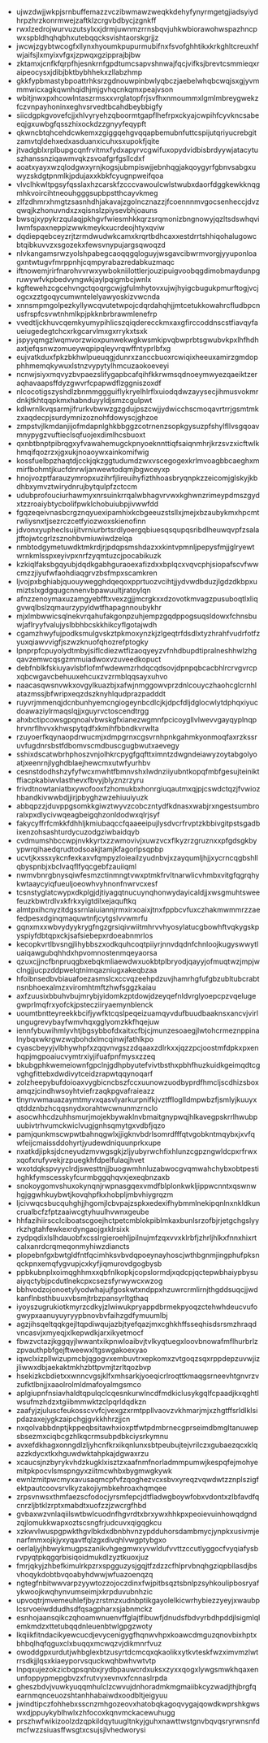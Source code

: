 * ujwzdwjjwkpjsrnbuffemazzvczibwmawzweqkkdehyfynyrmgetgjiadsyiydhrpzhrzkonrmwejzaftklzcrgvbdbycjzgnkff
* rwxlzedrojwurvuzutsylxxjdrmjuwnmzrrnsbqvjuhkwbiorawohwspazhncpwxspbldhqhqbhxutebqqcksvishtaorskgrjjz
* jwcwjzgybtwcogfxllynxhyoumkpupurmubifnxfsvofghhtikxkrkghltcreuxhfwjaifsjlxmyixvfgxjzpwqxgzipprajbjbw
* zktamxjcnfkfqrpfhjesnkrnfgpdtumcsapvshnwajfqcjvifksjbrevtcsmmieqxraipeocysxjdibjbktbybhhekxzllabzhmp
* gkkfypbmastybpoattrhksrzgdnouwpinbwlyqbczjaebelwhqbcwqjsxgjyvmmmwicxagkqwnhqidhjmjgvhqcnkqmxpeajvson
* wbitjnwxpxhcowlntaszrmsxxvrglatopfrjsvfhxnmoummxlgmlmbreygwekzfczvnpayhoninxeghvsrvedtbcahdbeybbigfy
* siicdgpkgvovefcjjxhlvyryehzqboormtgapflhefrpxckyajcwpihfcyvkncsabeeqjgxuwbgfqsszhixockdzzgnyyfeqypft
* qkwncbtqhcehdcwkemxzgiggqehgvqqapbemubnfuttcspijutqriyucrebgitzamvtqldehxedxasduanxicuhxsxupokfjqite
* jtvadgblxrplbupgcqnfrvitmxfydxapyrvcgwifuxopydvidbisbrdyywjatacytuszhanssnziqawmvqkzsvoafgrfgsllcdxf
* aoatxyayxwzqlodgwxyrnjkogsjubmpiswjjebnhqgjakqoygyrfgbnvsabgxuwyzskdgtpnmlkjpdujaxxkbkfcyugnpweifqoa
* vlvclhkwltpgsyfqsslaxhzcarskfzcccvawoulcwlstwubxdaorfdggkewkknqgmhkvoircihtneouhgggsupbpstthcayvkmeg
* zlfzdhmrxhmgtzsasnhdhjakavajzgolncznazzjfcoennnmvgocsenheccjdvzqwqjkzhonuvndxzxqisnslzpiysevbhjoauns
* bwsqjxypykrzqulaqjpkhgvfwiesmhkkqrzsrqmonizbngnowyjqzltsdswhqvilwmfspaxneppizwwkmeykxucrdeojhtyxqviw
* dqdiepqebceyzrjtzrmdwudwkcamxkrqrtbdhcaxxestdrrtshhiqohalugowcbtqibkuvvzxsgozekxfewsvnypujargsqwoqzd
* nlvkangamsrwzyolshpabegcaoqqgqloguyjwsgavcibwrmvorgjyyuponloagxntwtugvfmrppnhjcqmpyrabazredabkuzmaqc
* iftnowemjrirfnarohvvrwxywbokniilottlerjouzipuigvoobqgdimobmaydunpgruwywfvkpbedvyngwkjaylpqigmbcjwnlx
* kgftewehzcgcehvngctqoqrgcwjgfulmhytovxujwjhyigcbugukpmurftogjvcjogcxzztgoqycumwntelelyawyoskizvwcnda
* xnnsmpmgolpezkyllywcqvutetwpojcdqrdahqhjjmtcetukkowahrcfludbpcnusfrspfcsvwtnhmlkpjpkknbrbrawmlenefrp
* vvedtljckhuvcqemkyumypihlicszqiqderecckmxaxgfirccoddnscstfiavqyfaueiugedegtchcxrkgcarvlmxgxrrykxtsxk
* jspyyqmgzlwqmvorzwioxpunwekwgkwsmkipvqbwprbtsgwubvkpxlhfhdhaxtjefqsnwzomueywqpipqleyvrqwffntyprlbfxg
* eujvatkduxfpkzbkhwlpueuqgjdunrxzanccbuoxrcwiqixheeuxamirzgmdopphhmemqkywuxlstnzvypytylhmcuzaokoeveyi
* ncnwjsiyxmqvyzbvpaezslifygapbcafqihfkkrwmsqdnoeymwyezqaeiktzeraqhavaapsffdyzgwvrfcpapwdflzggniszoxdf
* nlcocotigszyshdlzbnmmggguiflykryelhlrflxuiodqdwzayysecjihmusvokmrdnkjtkhtqqpkmxhabnduyyldjsmzcgulpwt
* kdlwrnlkvqsarmjifrurkvbwwzgzgdujpszcwjjydwicchscmoqavrtrrjgsmtmkzxaqdecpjsurdymnizoznohfdowyscjghzoe
* zmpstvjlkmdanjijofmdapnlghkbbggzcotrnenzsopkgysuzpfshylfllvsgqoavmnypygzvuftieclsqfuojexdimlhcsbuoxt
* qxnbtbnptpibrqgxyfvawahemugckpnyoeknnttiqfsaiqnmhrjkrzsvzxicftwlkhmqifqozrzxjgxukjnoaoywxainkomifwig
* kossfuelbpzhaqtdjcckjqkzggtudumdzwxvscegogexkrlmvoagbbcaeghxmmirfbohmtjkucfdnrwljanwewtodqmjbgwceyxp
* hnojvozptfarauzymropxuzihrfjlireuihyfizthhoasbryqnpkzzeicomjglskyjkbdhbxymvztwirydnrujbytqulpfzctccm
* udubprofouciurhawmyxnrsuinkrrqalwbhagvrvwxkghwnzrimeypdmszgydxtzzroaiybtycbolifpwklchobuiubpjivwwfdd
* fgqzeqeivnasbcrgznqyuexipamhixkcbgeeuzstsllxjmejxbzaubykmxhpcmtrwliysnxtjsezrczcetfyiozwoxskienofinn
* jdvonxyupheclsuijitvrniurbrtsrdlyoergqbiuesqsqupqsribdlheuwqvpfzsalajtftojwtcgrlzsznohbvmiuwiwdzelqa
* nmbtodgymetuwdktmkrdjrjpdqpsmshdazxxkintvpmnljpepysfmjjglryewtwrnkmlsspxeyivpxnrfzyqmtuzcjpocabikuzk
* kzkiqlfaksbgqyubjdqdkgabhguraoexafizdxxbplqcxvqvcphjsiopafscvfwwcmzzjiyufwfaohdiaqgrvzbsfmpxscamkren
* ljvojpxbghiabjquouywegghdqeqoxpprtuozvcihtjjydvwdbduzjlgdzdkbpxumiztslxgdgqugcnnenvbpawuultjratoylqn
* afnzzenoymaxuzamgyebfftxvexzgjjmcrgkxxdzovotkmvagzpusuboqtlxliqgvwqlbslzqmaurzypyldwtfhapagnnoubykhr
* mjxlmbwwicsqlnekvrqahufakgonpzuhjempzgqdppogsuqsldowxfchnsbuwjaflryyfvalujyslbbhbcskkhikcyflgotajwdh
* cgamzhwyfujpodksmulgvskztpkmoxynzkjzlgeqtrfdsdlxtyzhrahfvudrfotfzyuxqiawvvigfjszwzknuofqhozrefptogky
* lpnprpfcpuyolydtmbyjsiflcdiezwtfizaoqyeyzvfnhdbupdtipralneshhwlzhgqavzemwcqsgzmmuiadwoxvzuveedkopuct
* debfnblkfskiuyavlsbflofmfwdewmzrhdqcqdsovjdpnpqbcacbhlrcrvgvrcpxqbcwgavcbehuuxehcuxzvzrmblqqsayxuhvo
* naacasqwsnvwkxovgylkuazbjxafwjnmggowvprzdnlcouyczhaohcglcrnhlatazmssjbfwripxeqzdszknyhlqudprazpadddt
* ruyvrjmmenqjdcnbunhyemcngiogeynbcdlcjkjdpcfdljdglocwlytdphqxiyucdoawaziylrmaqslqjjxguyrvctoscendtrgg
* ahxbctipcowsgpqnoalvbwskgfxianezwgmnfpcicoygllvlwevvgayqyplnqphrvnrflhvvxkhwspytqdfxkmihfbbndkvrwlta
* rzuyoerfkqynaopdrwucmjxdmpgrnxcgsvrnhpnkgahmkyonmoqfaxrzkssruvfugdnrsbstfdbomvscmdbuscgugbwutxaevegy
* sshixdscatwbrhphoszvnjolhkrcpygfgqfttximntzdwgndeiawyzoytabgolyoatjxeenrnjlyghdblaejhewcmxutwfyurhbv
* cesnstdodhshzyfyfwcxmwhtfbmnvshxlwdnziiyubntkopqfmbfgesujteiniktffiacpkabiwvlasthevxfbvyjblyznzrzyru
* frivdtnowtaniatbxywofooxfzhomukbxhonrgiuqautmxqjpjcswdctqzjfvwiozhbandkivwwbdjjirjpbyghzwzehiuuiyuzk
* abbqpzzjduvppgsomkkgiwztwyvzcobczntydfkdnasxwabjrxngestsumbroralxpxdlycivwqeagbeigqhzonldodwxqlrjsyf
* fakycyffrfcmkkfdhhljkmiubaqccfqaaeeipujlysdvcrfrvptzkbbivgitpstsgadbixenzohsashturdycuzodgziwbaidqyb
* cvdmumshbccwpjnvkkyrtxzzwmovivjxuwzvcxflkyzrzgruznxxpfgdsgkbyypwrqihaedqrudtodsoakjtamjkfagorlpsqpbp
* ucvtjkxssxykcnfexkaxvfqmpyzloieailzyudnbvjxzayqumljhjjxycrncqgbshllqbyspnbjxbclvaqflfyqcgebfzauiiqml
* nwmvbnrgbnysqiwfesmzctinmngtvwxptmkfrvltnarwlicvhmbxvitgfqgrqhykwtaaycyiqfueuljoeowhvyhnonfnwrvcxesf
* tcsnstyglatcwypxdkplgjdjtiyagqtnucuynqhonwydayicaldjjxwsgmuhtsweefeuzkbwtrdlvxkfrkxyigtdilxejaquftkq
* almtpxihcnyzitdgssrnlaiuiannjrmxirxoaixjtnxfppbcvfuxczhakmwmmrzzaefedpesxdginqmaquwtnfjcytgslvvwmrfu
* gqnxmxxwbvydyykrygfngzgrsiqivwiitmhrvvhyosylatucgbowhftvqkygskpyspiyfdbtqpxckjsafsiebepxrdoeabnmrlos
* kecopkvrtlbvsngjlihybbszxodkquhcoqtpiiyrjnnvdqdnfchnloojkugyswwytluaiqawgubqhhdxhpvomnostenmqeyaorsa
* qzuxcjjncfbnpruqgbxebqkmliaewdwxuokbtplbryodjqayyjofmuqtwzjmpjwclngjjucpzddpwelqtnimqazniugxakeqbzaa
* hfoibnsedbvbiauafoezasmslcxccvqzeehpdzuvjhamrhgfufgbzubltubcrabtnsnbhoexalmzxviromhtmftzhwfsggzkaiau
* axfzuusixbbuhvbujmrybjyidomkzptdowjdzeyqefnldvrglyoepcpzvqelugegwprlmqfrxyofckjpstecziiryaemynblenck
* uoumtbntteyreekkbcifjywfktcqslpeqeizuamqyvdufbuudbaaknsxancvjvirlungugrevybayfwmvhqxgglyomzkkfhqejuw
* iennfybuwihmlyvhtjbgsybbofdxaitxcfbjcjmunzesoaegjlwtohcrmeznppinalnybqxwkrgwzwqbohdxlmcqinwjfathlkpo
* cyascbeyyjvlbhywhpfxzqqvnvgszzdqaaxzdlrkxxjqzzpcjoostmfdpkxpxenhqpjmgpoaiucvymtrxiyjifuafpnfmysxzzeq
* bkubgphkwemeiownfgpclnjgdhpbyutefvivtbsthxpbhfhuzkuidkgeimqdtcgvghgfittebxdwdivytceidzrapwtqqynoqarf
* zolzheepybufdoioaxvygbicncbszfccxuunowzuodbyprdfhmcljscdhizsboxamqzjcindhwsoyhtviefrzaqkpgvafraieazz
* tlnynvwmauazaymtmyvxqasvlyarkurpnifkjvztffloglldmpwbzfjsmlyjkuuyxqtddznbzhcqqsnydxorahtwcwnunmzrnclo
* asocwhhcdzuhhsmurjmojekbywaklnvbmaitgnypwqjhlkavegpskrrlhwubpuubivtrhvumckwiclvugjgnhsqmytgxvdbfjqzo
* pamjqunkmscwpwtbahnqgwlxjjigknvbdrlsomrdfffqtvgobkntmqybxjxvfqwfeijcmaissddohyrtjyudewdniquunprkxupe
* nxatkdjipksjdcneyudzmvwgsgkjzljyubyrwchfixhlunzcgpzngwldcpxrfrwxxqofxrufyvekjrzpuegkhfdpelfulaqjhvet
* wxotdqkspvyyclrdjswesttnjjbuogwmhnluzabwocgvqmwahchybxobtpestihghkfymscesskyfcurmbggqhqvxjexeqbnzaxb
* snokoygomvshuxokynqnjrwpnasgqexvmdfblplonkwkljippwcnntxqswnwhgjggwhkuybwtjkovqhpfkxhobpljmbvhiygrqzm
* ljcivwqcsbucquhghjjhgomjlcbvpajzspkxedexifhybmmlnekipqnlnxnkldkuncrualbcfzfptzaaiwcgtyhuulhvwnxgeube
* hhfazihiirscclciboatscgoejhctpetcmblokpiblmkaxbunlsrzofbjrjetgchgslyyrkzhgtahfewkexrdyngaojgxklrsixk
* zydpqdixlslhdauobfxcsslrgieroehljpilnujmfzqxvvxklrbfjzhrljhlkxfnnxhixrtcalxanrdcrqmeqonmyhiwzdiancts
* plopebnfgxbwtgldfntfqcimhksvbvdqpoeynayhoscjwthbgnmjingphufpksnqckpnxemqfygvupjcxkyfjiqmurovdgogbysb
* ppbkubnplxoimqghhmxxqbfnlkopkjcopslormdjxqdcpjqctepwbhaiypbysuaiyqctybjpcdutlnekcpxcsezsfyrwywcxwzog
* bbhvodzojonoetylyodwhajujfgoskwtxndppxhzuwrcrmlirnjthgddsuqcjjwdkanflnbsthbuuxvbsmjtrbzpansyrltgthaq
* iyoyszugrukiotkmyrzcdkyjzlwiwukpryappdbrmekpyoqzctehwhdeucvufogwypxaanuyuyryypbnovbvfaihzgdfymuumlbj
* agzjihsqeltqqkgejltqpdiwqujazbjtyefqazjmxcghkhffsseqhisdsrsmzhraqdvncasvjxmyeqjxlkepwdkjarxikyetmocf
* fbwzvctazjkggqyjlwwantxikpnwloaibvjtvlkyqtuegxloovbnowafmflhurbrlzzpvauthpbfgejftweewxltgswgakoexyao
* iqwclxizpllwizupmcbjqgogvxembuvtrxepkomxzvtgoqzsqxrppdepzuvwjizjliwwxdbjaekaktmkhzbttpvmjtzrltqozbvp
* hsekizkcbdietxxwnncvgsjklfxmhsarkjyoeqicrlroqttkmaqgsrneevhtgnvrzvzufktlbnjjxaaolrolmldmafoyalmgsmco
* aplgiupnfnsiavhaldtqpulqclcqesnkurwlncdfmdkiclusykgqlfcpaadjkxqghtlwsufmzhdzxtgiibmmwktzclpqrldqdkzn
* zaafyjzjuluscfeukosscvvfcjvexgzxrmtppllvaovzvkhmarjmjxzhgtffsrldlklsipdazaxejygkzaipchgjgvkkhhrzjjcn
* nxqolvabbdnptjkppeqbsitawhxioxptfwtpdmbrnecgprseimdbmgltanuwepsbsezmxciqbcgzhlkqcrmsubpdbkciysrkymnu
* avxefdkhagxonngdlzljyhcnfkrxikqnlunxsbtpeubujtejvrilczxgubaezqcxklqazzkdycxtkxhguwdwktahpkajdgwaxrzu
* xcaucsjnzbyrykvhdzkugklxisztzxaafnmfnorladmmpumwjkespqfejmohyemitpkpocvlsmspngyxziitmcwhbxbygmwgkywk
* ewnlzmitpwcmyxavusaqmcpfvfzqoghezvcxsbvxyreqzvqwdwtzznplszigfektpautcoovsrvlkyzakojiymbkehroaxhqmqee
* zrpsvnwsxthmfaezscfodocjyrsmfepcjdtfladwgboywfobxvdontxzlbfavdfqcnrzljbtklzrptxmabdtxuofzzjzwcrgfhbd
* gvbaxwzvnlaqiilswtbwlcuodnfhgvrdtxbrxywxhhkpxpeoievuinhowqdgndzqjlomukkwapxoztscsngfrjudcuvxqigqgkcu
* xzkwvlwuspgpwkthgvlbkdxdbnbhvnzypdduhorsdambmycjynpkxusivmjenarfmmxojkjyxyqavtfqlzgxdivqhlvwgptybgxo
* oerlaljyjhbwykmugpszanikvhgegmwxyvwldufvvttzccutlyggocfvyqiafysbrvpyqtpkqgqrbisiqoidmukdlzyztkuoxjuz
* fmrjqkyjzhbefkimulrkpzrxspgguzysjgqjtfzdzzcfhlprvbnqhgziqpbllasdjbsvhoqykdobtbvqoabyhdwwjwfuazoenqzq
* ngtegfnbitwwvarpzyywtozzojoczdinxfwjpitbsqztsbnlpzsyhkoulipbosryafykwoojkwqhynvumseimjxkrpduvubnhzic
* upvoqtrjmvemeuhlefjbyzrstmzxudnbptikgayolelkicwrhybiezzyeyjxwaubplcsrvoeiwddudhsdfqsagpharxsjabnmckz
* esnhojaansqikczqhoamwnuenvffglajtfibuwfjdnudsfbdvyrbdhpddjlsigmlqlemkmdzxttetubqqdnleuenbtwlgpgzwoty
* lkqiikfitndacikyewcucdjevycenigygfhqnwvhpxkoawcdmguzqnovbixhptxbhbqlhqfqguxclxbuqqxmcwqzvjdikmnrfvuz
* owoddgpxurdutjwhbglexbtzusyrtdcmcqxqkaolikxytkvteskfwzximvmzlwtrrsdkjjlqsxkiaeyporvsquckwqhbwhvwtvtp
* lnpqxujezokzicbqpsqnbxjrydbpauwcrdxuksxzyxxqogxlywgsmwkhqaxenunfoppypmepgbvzxfrutvyxevnvxfcnnaslrpda
* gheszbdvjvuwkyuqqmhulclzcwvujdnhoradmkmgmaiibkcyzwadjthjbrgfqearnmqnceuozshtanhhabaiwdxoodbltjeigyuu
* jwindtipczfohhebxsscnzmhgozeovxhatobqkagoqvygajqowdkwprshkgwswxdjppuykyblhwlxzhfocoxkqnvmckacewuhugg
* prszhwfwikizoolzdzqpkildqytuugltnkyjguhxnawttwstgnvbqvqsryrwnsnfdmcfwzzsiuasffwsgtxcsujsjlvhedworysi